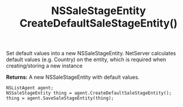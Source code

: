 ﻿---
uid: crmscript_ref_NSListAgent_CreateDefaultSaleStageEntity
title: NSSaleStageEntity CreateDefaultSaleStageEntity()
intellisense: NSListAgent.CreateDefaultSaleStageEntity
keywords: NSListAgent, CreateDefaultSaleStageEntity
so.topic: reference
---
	  
Set default values into a new NSSaleStageEntity.
NetServer calculates default values (e.g. Country) on the entity, which is required when creating/storing a new instance
	  
**Returns:** A new NSSaleStageEntity with default values.

```crmscript
NSListAgent agent;
NSSaleStageEntity thing = agent.CreateDefaultSaleStageEntity();
thing = agent.SaveSaleStageEntity(thing);
```

